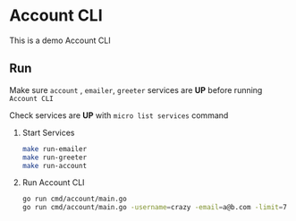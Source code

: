 # Account CLI

This is a demo Account CLI


## Run

Make sure `account` , `emailer`, `greeter` services are **UP** before running `Account CLI`

Check services are **UP** with `micro list services` command

1. Start Services
    ```bash
    make run-emailer
    make run-greeter
    make run-account
    ```

2. Run Account CLI
    ```bash
    go run cmd/account/main.go
    go run cmd/account/main.go -username=crazy -email=a@b.com -limit=7
    ```
